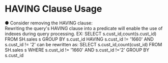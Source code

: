 # HAVING Clause Usage

● Consider removing the HAVING clause:   
Rewriting the query's HAVING clause into a predicate will enable the
use of indexes during query processing.
EX: SELECT s.cust_id,count(s.cust_id) FROM SH.sales s GROUP BY s.cust_id
HAVING s.cust_id != '1660' AND s.cust_id != '2' can be rewritten as:
SELECT s.cust_id,count(cust_id) FROM SH.sales s WHERE s.cust_id != '1660'
AND s.cust_id !='2' GROUP BY s.cust_id